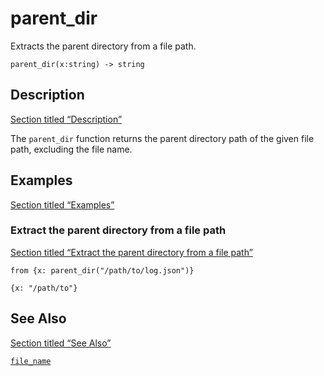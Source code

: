 # parent_dir

Extracts the parent directory from a file path.

```tql
parent_dir(x:string) -> string
```

## Description

[Section titled “Description”](#description)

The `parent_dir` function returns the parent directory path of the given file path, excluding the file name.

## Examples

[Section titled “Examples”](#examples)

### Extract the parent directory from a file path

[Section titled “Extract the parent directory from a file path”](#extract-the-parent-directory-from-a-file-path)

```tql
from {x: parent_dir("/path/to/log.json")}
```

```tql
{x: "/path/to"}
```

## See Also

[Section titled “See Also”](#see-also)

[`file_name`](/reference/functions/file_name)